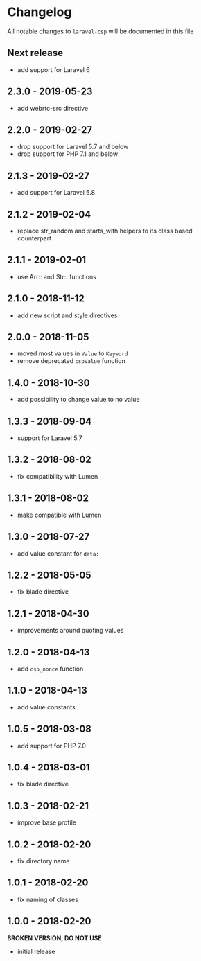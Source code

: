 # Changelog

All notable changes to `laravel-csp` will be documented in this file

## Next release

- add support for Laravel 6

## 2.3.0 - 2019-05-23

- add webrtc-src directive

## 2.2.0 - 2019-02-27

- drop support for Laravel 5.7 and below
- drop support for PHP 7.1 and below

## 2.1.3 - 2019-02-27

- add support for Laravel 5.8

## 2.1.2 - 2019-02-04

- replace str_random and starts_with helpers to its class based counterpart

## 2.1.1 - 2019-02-01

- use Arr:: and Str:: functions

## 2.1.0 - 2018-11-12

- add new script and style directives

## 2.0.0 - 2018-11-05

- moved most values in `Value` to `Keyword`
- remove deprecated `cspValue` function

## 1.4.0 - 2018-10-30

- add possibility to change value to no value

## 1.3.3 - 2018-09-04

- support for Laravel 5.7

## 1.3.2 - 2018-08-02

- fix compatibility with Lumen

## 1.3.1 - 2018-08-02

- make compatible with Lumen

## 1.3.0 - 2018-07-27

- add value constant for `data:`

## 1.2.2 - 2018-05-05

- fix blade directive

## 1.2.1 - 2018-04-30

- improvements around quoting values

## 1.2.0 - 2018-04-13

- add `csp_nonce` function

## 1.1.0 - 2018-04-13

- add value constants

## 1.0.5 - 2018-03-08

- add support for PHP 7.0

## 1.0.4 - 2018-03-01

- fix blade directive

## 1.0.3 - 2018-02-21

- improve base profile

## 1.0.2 - 2018-02-20

- fix directory name

## 1.0.1 - 2018-02-20

- fix naming of classes

## 1.0.0 - 2018-02-20
**BROKEN VERSION, DO NOT USE**

- initial release
